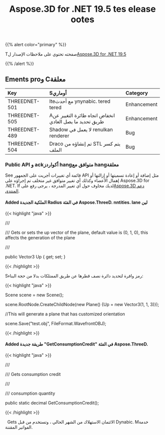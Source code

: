 ﻿---
title: Aspose.3D for .NET 19.5 tes elease ootes
type: docs
weight: 80
url: /ar/net/aspose-3d-for-net-19-5-release-notes/
---
{{% alert color="primary" %}} 

Tصفحته تحتوي على ملاحظات الإصدار ل[Aspose.3D for .NET 19.5](https://www.nuget.org/packages/Aspose.3D/19.5.0)

{{% /alert %}} 
## **Ements proو Cمعلقة**

|**Key**|**Sأوماري**|**Category**|
|:- |:- |:- |
|THREEDNET-501|Iteمع أحدث ynynabic. tered tered|Enhancement|
|THREEDNET-505|Aانخفاض اتجاه طائرة التغيير عن طريق تحديد ما يصل العادي|Enhancement|
|THREEDNET-489|Shadow لا يعمل في renulkan renderer|Bug|
|THREEDNET-504|Draco تم إنشاؤه من STL يتم كسر الملف|Bug|
### **Public API و ackأكواردز hangمتوافق مع hangمعلقة**
See قائمة أي تغييرات أجريت على الجمهور API مثل إضافة أو إعادة تسميتها أو إزالتها أو إهمال الأعضاء وكذلك أي تغيير متوافق غير متخلف تم إجراؤه على Aspose.3D for .NET. If لديك مخاوف حول أي تغيير المدرجة ، يرجى رفع على[Aspose.3D دعم المنتدى](https://forum.aspose.com/c/3d).
#### **Added الملكية الجديدة Radius في الفئة Aspose.ThreeD. nntities. lane لين**
{{< highlight "java" >}}

 /// <summary>

/// Gets or sets the up vector of the plane, default value is (0, 1, 0), this affects the generation of the plane

/// </summary>

public Vector3 Up { get; set; }

{{< /highlight >}}

Sرمز وافرة لتحديد دائرة نصف قطرها عن طريق الممتلكات بدلا من حجة البناء:

{{< highlight "java" >}}

 Scene scene = new Scene();

scene.RootNode.CreateChildNode(new Plane() {Up = new Vector3(1, 1, 3)});

//This will generate a plane that has customized orientation

scene.Save("test.obj", FileFormat.WavefrontOBJ);

{{< /highlight >}}
#### **Added طريقة جديدة "GetConsumptionCredit" في الفئة Aspose.ThreeD.**
{{< highlight "java" >}}

 /// <summary>

/// Gets consumption credit

/// </summary>

/// <returns>consumption quantity</returns>

public static decimal GetConsumptionCredit();

{{< /highlight >}}

` `Gets الائتمان الاستهلاك من الشهر الحالي ، وتستخدم من قبل Dynabic. Mخدمة الفواتير المقننة.
